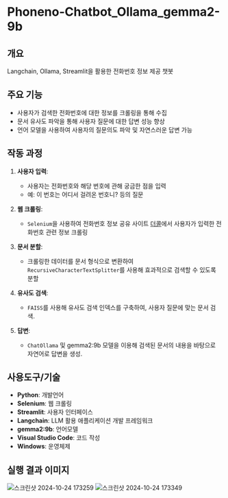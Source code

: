 # Phoneno-Chatbot_Ollama_gemma2-9b
## 개요
Langchain, Ollama, Streamlit을 활용한 전화번호 정보 제공 챗봇

## 주요 기능

- 사용자가 검색한 전화번호에 대한 정보를 크롤링을 통해 수집
-  문서 유사도 파악을 통해 사용자 질문에 대한 답변 성능 향상
-  언어 모델을 사용하여 사용자의 질문의도 파악 및 자연스러운 답변 가능

## 작동 과정

1. **사용자 입력**:
   - 사용자는 전화번호와 해당 번호에 관해 궁금한 점을 입력
   - 예: 이 번호는 어디서 걸려온 번호니? 등의 질문

2. **웹 크롤링**:
   - `Selenium`을 사용하여 전화번호 정보 공유 사이트 [더콜](https://www.thecall.co.kr)에서 사용자가 입력한 전화번호 관련 정보 크롤링

3. **문서 분할**:
   - 크롤링한 데이터를 문서 형식으로 변환하여 `RecursiveCharacterTextSplitter`를 사용해 효과적으로 검색할 수 있도록 분할

4. **유사도 검색**:
   - `FAISS`를 사용해 유사도 검색 인덱스를 구축하여, 사용자 질문에 맞는 문서 검색.

5. **답변**:
   - `ChatOllama` 및 gemma2:9b 모델을 이용해 검색된 문서의 내용을 바탕으로 자연어로 답변을 생성.

## 사용도구/기술

- **Python**: 개발언어
- **Selenium**: 웹 크롤링
- **Streamlit**: 사용자 인터페이스
- **Langchain**: LLM 활용 애플리케이션 개발 프레임워크
- **gemma2:9b**: 언어모델
- **Visual Studio Code**: 코드 작성
- **Windows**: 운영체제

## 실행 결과 이미지
![스크린샷 2024-10-24 173259](https://github.com/user-attachments/assets/c23f5d3c-38dd-4e0b-923e-863592c03e67)
![스크린샷 2024-10-24 173349](https://github.com/user-attachments/assets/d753a5b4-9c1b-4786-afbb-8b35b958d70f)

